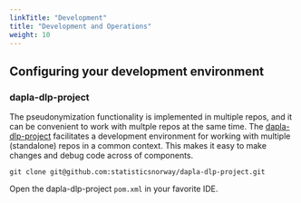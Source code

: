 ```yaml
---
linkTitle: "Development"
title: "Development and Operations"
weight: 10
---
```


## Configuring your development environment

### dapla-dlp-project

The pseudonymization functionality is implemented in multiple repos, and it can be convenient to work with multple repos at the same time. The [dapla-dlp-project](https://github.com/statisticsnorway/dapla-dlp-project) facilitates a development environment for working with multiple (standalone) repos in a common context. This makes it easy to make changes and debug code across of components.

```shell
git clone git@github.com:statisticsnorway/dapla-dlp-project.git
```

Open the dapla-dlp-project `pom.xml` in your favorite IDE.
